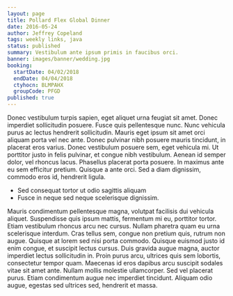 ```yaml
---
layout: page
title: Pollard Flex Global Dinner
date: 2016-05-24
author: Jeffrey Copeland
tags: weekly links, java
status: published
summary: Vestibulum ante ipsum primis in faucibus orci.
banner: images/banner/wedding.jpg
booking:
  startDate: 04/02/2018
  endDate: 04/04/2018
  ctyhocn: BLMPAHX
  groupCode: PFGD
published: true
---
```

Donec vestibulum turpis sapien, eget aliquet urna feugiat sit amet. Donec imperdiet sollicitudin posuere. Fusce quis pellentesque nunc. Nunc vehicula purus ac lectus hendrerit sollicitudin. Mauris eget ipsum sit amet orci aliquam porta vel nec ante. Donec pulvinar nibh posuere mauris tincidunt, in placerat eros varius. Donec vestibulum posuere sem, eget vehicula mi. Ut porttitor justo in felis pulvinar, et congue nibh vestibulum. Aenean id semper dolor, vel rhoncus lacus. Phasellus placerat porta posuere. In maximus ante eu sem efficitur pretium. Quisque a ante orci. Sed a diam dignissim, commodo eros id, hendrerit ligula.

* Sed consequat tortor ut odio sagittis aliquam
* Fusce in neque sed neque scelerisque dignissim.

Mauris condimentum pellentesque magna, volutpat facilisis dui vehicula aliquet. Suspendisse quis ipsum mattis, fermentum mi eu, porttitor tortor. Etiam vestibulum rhoncus arcu nec cursus. Nullam pharetra quam eu urna scelerisque interdum. Cras tellus sem, congue non pretium quis, rutrum non augue. Quisque at lorem sed nisi porta commodo. Quisque euismod justo id enim congue, et suscipit lectus cursus. Duis gravida augue magna, auctor imperdiet lectus sollicitudin in. Proin purus arcu, ultrices quis sem lobortis, consectetur tempor quam. Maecenas id eros dapibus arcu suscipit sodales vitae sit amet ante. Nullam mollis molestie ullamcorper. Sed vel placerat purus. Etiam condimentum augue nec imperdiet tincidunt. Aliquam odio augue, egestas sed ultrices sed, hendrerit et massa.
